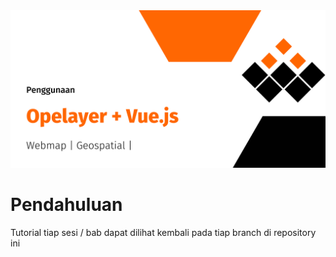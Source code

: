 <center>
  <img src="/docs/assets/banner.png">
</center>

# Pendahuluan
Tutorial tiap sesi / bab dapat dilihat kembali pada tiap branch di repository ini